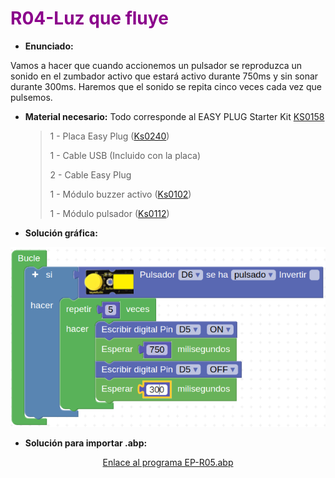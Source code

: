 # <FONT COLOR=#8B008B>R04-Luz que fluye</font>
* **Enunciado:**

Vamos a hacer que cuando accionemos un pulsador se reproduzca un sonido en el zumbador activo que estará activo durante 750ms y sin sonar durante 300ms. Haremos que el sonido se repita cinco veces cada vez que pulsemos.

* **Material necesario:**
Todo corresponde al EASY PLUG Starter Kit [KS0158](https://wiki.keyestudio.com/Ks0158_Keyestudio_EASY_plug_starter_kit_for_Arduino)
  
    > 1 - Placa Easy Plug ([Ks0240](https://wiki.keyestudio.com/Ks0240_keyestudio_EASY_plug_Control_Board_V2.0))
    >
    > 1 - Cable USB (Incluido con la placa)
    >
    > 2 - Cable Easy Plug
    >
    > 1 - Módulo buzzer activo ([Ks0102](https://wiki.keyestudio.com/Ks0102_keyestudio_EASY_plug_Active_Buzzer_Module))
    >
    > 1 - Módulo pulsador ([Ks0112](https://wiki.keyestudio.com/index.php/Ks0112_keyestudio_EASY_plug_Digital_Push_Button))


* **Solución gráfica:**

<center>

![Programa del reto EP-R05](../img/retos/R05.png)

</center>

* **Solución para importar .abp:**

<center>

[Enlace al programa EP-R05.abp](./retos/EP-R05.abp)

</center>
